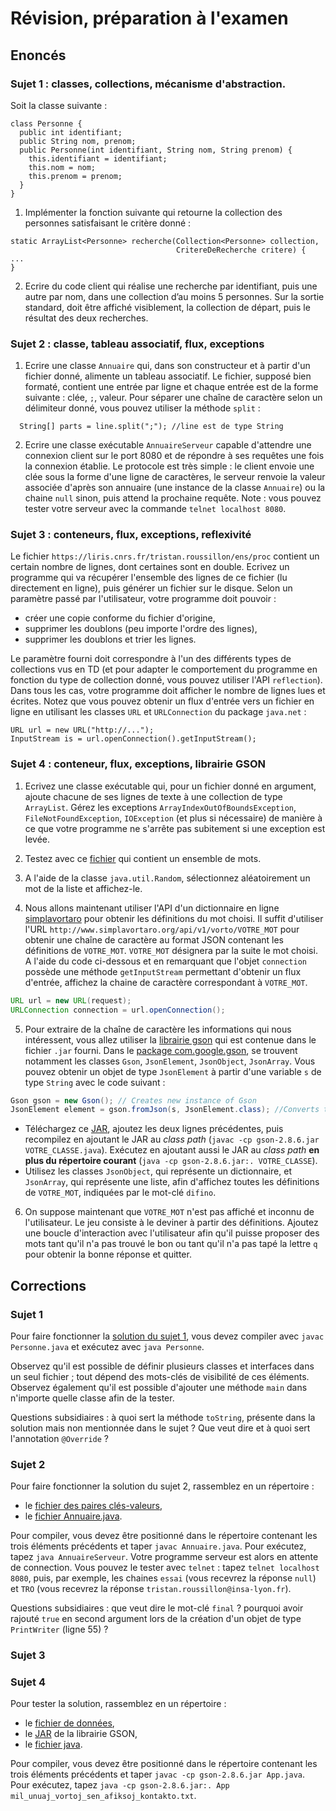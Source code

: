 # Révision, préparation à l'examen

## Enoncés

### Sujet 1 : classes, collections, mécanisme d'abstraction.

Soit la classe suivante :
```
class Personne {
  public int identifiant;
  public String nom, prenom;
  public Personne(int identifiant, String nom, String prenom) {
    this.identifiant = identifiant;
    this.nom = nom;
    this.prenom = prenom;
  }
}
```

1. Implémenter la fonction suivante qui retourne la collection des personnes satisfaisant le critère donné :
```
static ArrayList<Personne> recherche(Collection<Personne> collection, 
                                     CritereDeRecherche critere) {
...
}
```

2. Ecrire du code client qui réalise une recherche par identifiant, puis une autre par nom, dans une collection d’au moins 5 personnes. Sur la sortie standard, doit être affiché visiblement, la collection de départ, puis le résultat des deux recherches.

### Sujet 2 : classe, tableau associatif, flux, exceptions

1. Ecrire une classe `Annuaire` qui, dans son constructeur et à partir d'un fichier donné, alimente un tableau associatif. Le fichier, supposé bien formaté, contient une entrée par ligne et chaque entrée est de la forme suivante : clée, `;`, valeur. Pour séparer une chaîne de caractère selon un délimiteur donné, vous pouvez utiliser la méthode `split` : 

```
  String[] parts = line.split(";"); //line est de type String
```

2. Ecrire une classe exécutable `AnnuaireServeur` capable d'attendre une connexion client sur le port 8080 et de répondre à ses requêtes une fois la connexion établie. Le protocole est très simple : le client envoie une clée sous la forme d'une ligne de caractères, le serveur renvoie la valeur associée d'après son annuaire (une instance de la classe `Annuaire`) ou la chaine `null` sinon, puis attend la prochaine requête. Note : vous pouvez tester votre serveur avec la commande `telnet localhost 8080`.

### Sujet 3 : conteneurs, flux, exceptions, reflexivité

Le fichier `https://liris.cnrs.fr/tristan.roussillon/ens/proc` contient un certain nombre de lignes, dont certaines sont en double. Ecrivez un programme qui va récupérer l'ensemble des lignes de ce fichier (lu directement en ligne), puis générer un fichier sur le disque. Selon un paramètre passé par l'utilisateur, votre programme doit pouvoir :

- créer une copie conforme du fichier d'origine,
- supprimer les doublons (peu importe l'ordre des lignes),
- supprimer les doublons et trier les lignes.

Le paramètre fourni doit correspondre à l'un des différents types de collections vus en TD (et pour adapter le comportement du programme en fonction du type de collection donné, vous pouvez utiliser l'API `reflection`). Dans tous les cas, votre programme doit afficher le nombre de lignes lues et écrites. Notez que vous pouvez obtenir un flux d'entrée vers un fichier en ligne en utilisant les classes `URL` et `URLConnection` du package `java.net` :

```
URL url = new URL("http://...");
InputStream is = url.openConnection().getInputStream();
```

### Sujet 4 : conteneur, flux, exceptions, librairie GSON 

1. Ecrivez une classe exécutable qui, pour un fichier donné en argument, ajoute chacune de ses lignes de texte à une collection de type `ArrayList`. Gérez les exceptions `ArrayIndexOutOfBoundsException`, `FileNotFoundException`, `IOException` (et plus si nécessaire) de manière à ce que votre programme ne s'arrête pas subitement si une exception est levée. 

2. Testez avec ce [fichier](mil_unuaj_vortoj_sen_afiksoj_kontakto.txt) qui contient un ensemble de mots. 

3. A l'aide de la classe `java.util.Random`, sélectionnez aléatoirement un mot de la liste et affichez-le. 

4. Nous allons maintenant utiliser l'API d'un dictionnaire en ligne [simplavortaro](http://www.simplavortaro.org/) pour obtenir les définitions du mot choisi. Il suffit d'utiliser l'URL `http://www.simplavortaro.org/api/v1/vorto/VOTRE_MOT` pour obtenir une chaîne de caractère au format JSON contenant les définitions de `VOTRE_MOT`. `VOTRE_MOT` désignera par la suite le mot choisi. A l'aide du code ci-dessous et en remarquant que l'objet `connection` possède une méthode `getInputStream` permettant d'obtenir un flux d'entrée, affichez la chaine de caractère correspondant à `VOTRE_MOT`. 
```java
URL url = new URL(request);
URLConnection connection = url.openConnection();
```
5. Pour extraire de la chaîne de caractère les informations qui nous intéressent, vous allez utiliser la [librairie gson](https://github.com/google/gson) qui est contenue dans le fichier `.jar` fourni. 
Dans le [package com.google.gson](https://www.javadoc.io/doc/com.google.code.gson/gson/latest/com.google.gson/com/google/gson/package-summary.html), se trouvent notamment les classes `Gson`, `JsonElement`, `JsonObject`, `JsonArray`. Vous pouvez obtenir un objet de type `JsonElement` à partir d'une variable `s` de type `String` avec le code suivant : 
```java
Gson gson = new Gson(); // Creates new instance of Gson
JsonElement element = gson.fromJson(s, JsonElement.class); //Converts the json string to JsonElement 
```
  - Téléchargez ce [JAR](gson-2.8.6.jar), ajoutez les deux lignes précédentes, puis recompilez en ajoutant le JAR au *class path* (`javac -cp gson-2.8.6.jar VOTRE_CLASSE.java`). Exécutez en ajoutant aussi le JAR au *class path* **en plus du répertoire courant** (`java -cp gson-2.8.6.jar:. VOTRE_CLASSE`).
  - Utilisez les classes `JsonObject`, qui représente un dictionnaire, et `JsonArray`, qui représente une liste, afin d'affichez toutes les définitions de `VOTRE_MOT`, indiquées par le mot-clé `difino`.
  
6. On suppose maintenant que `VOTRE_MOT` n'est pas affiché et inconnu de l'utilisateur. Le jeu consiste à le deviner à partir des définitions. Ajoutez une boucle d'interaction avec l'utilisateur afin qu'il puisse proposer des mots tant qu'il n'a pas trouvé le bon ou tant qu'il n'a pas tapé la lettre `q` pour obtenir la bonne réponse et quitter. 

## Corrections

### Sujet 1

Pour faire fonctionner la [solution du sujet 1](Personne.java), vous devez compiler avec `javac Personne.java` et exécutez avec `java Personne`. 

Observez qu'il est possible de définir plusieurs classes et interfaces dans un seul fichier ; tout dépend des mots-clés de visibilité de ces éléments. Observez également qu'il est possible d'ajouter une méthode `main` dans n'importe quelle classe afin de la tester. 

Questions subsidiaires : à quoi sert la méthode `toString`, présente dans la solution mais non mentionnée dans le sujet ? Que veut dire et à quoi sert l'annotation `@Override` ?

### Sujet 2

Pour faire fonctionner la solution du sujet 2, rassemblez en un répertoire : 

- le [fichier des paires clés-valeurs](source.txt), 
- le [fichier Annuaire.java](Annuaire.java). 

Pour compiler, vous devez être positionné dans le répertoire contenant les trois éléments précédents et taper `javac Annuaire.java`. Pour exécutez, tapez `java AnnuaireServeur`. Votre programme serveur est alors en attente de connection. Vous pouvez le tester avec `telnet` : tapez `telnet localhost 8080`, puis, par exemple, les chaines `essai` (vous recevrez la réponse `null`) et `TRO` (vous recevrez la réponse `tristan.roussillon@insa-lyon.fr`).

Questions subsidiaires : que veut dire le mot-clé `final` ? pourquoi avoir rajouté `true` en second argument lors de la création d'un objet de type `PrintWriter` (ligne 55) ?

### Sujet 3

### Sujet 4

Pour tester la solution, rassemblez en un répertoire :

- le [fichier de données](mil_unuaj_vortoj_sen_afiksoj_kontakto.txt), 
- le [JAR](gson-2.8.6.jar) de la librairie GSON, 
- le [fichier java](App.java). 

Pour compiler, vous devez être positionné dans le répertoire contenant les trois éléments précédents et taper `javac -cp gson-2.8.6.jar App.java`. Pour exécutez, tapez `java -cp gson-2.8.6.jar:. App mil_unuaj_vortoj_sen_afiksoj_kontakto.txt`. 


